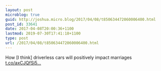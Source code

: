 ```yaml
---
layout: post
microblog: true
guid: http://joshua.micro.blog/2017/04/08/t850634472060006400.html
post_id: 33641
date: 2017-04-08T20:00:36+1100
lastmod: 2019-07-30T17:41:18+1100
type: post
url: /2017/04/08/t850634472060006400.html
---
```

How [I think] driverless cars will positively impact marriages [t.co/axCJQfSj5...](https://t.co/axCJQfSj5p)
